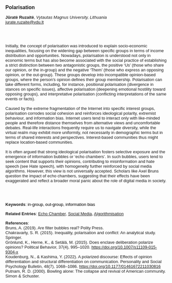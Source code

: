 <!DOCTYPE html><html lang="en"><head><title="Polarisation"></head>
<body><p><font face="Poppins, Calibri, sans-serif" size="3"><b>Polarisation</b></font></p>
<p><font face="Poppins, Calibri, sans-serif" size="2"><b>Jūratė Ruzaitė</b>, <i>Vytautas Magnus University, Lithuania</i><br><a href="mailto:jurate.ruzaite@vdu.lt" target="blank">jurate.ruzaite@vdu.lt</a></font></p>
<p><font face="Poppins, Calibri, sans-serif" size="2"><br><br><br>Initially, the concept of polarisation was introduced to explain socio-economic inequalities, focusing on the widening gap between specific groups in terms of income distribution and opportunities. Nowadays, polarisation is understood not only in economic terms but has also become associated with the social practice of establishing a strict distinction between two antagonistic groups, the positive ‘Us’ (those who share our opinion, or the in-group) and the negative ‘Them’ (those who express an opposing opinion, or the out-group). These groups develop into incompatible opinion-based groups, where the person’s opinion defines their group membership. Polarisation can take different forms, including, for instance, positional polarisation (divergence in stances on specific issues), affective polarisation (deepening emotional hostility toward opposing groups), and interpretative polarisation (conflicting interpretations of the same events or facts).  <br><br>Caused by the extreme fragmentation of the Internet into specific interest groups, polarisation corrodes social cohesion and reinforces ideological polarity, extremist behaviour, and information bias. Internet users tend to interact only with like-minded people and therefore distance themselves from alternative views and uncomfortable debates. Real-life interactions frequently require us to navigate diversity, while the virtual realm may exhibit more uniformity, not necessarily in demographic terms but in terms of shared interests and perspectives. Interest-based communities thus might replace location-based communities.  <br><br>It is often argued that strong ideological polarisation fosters selective exposure and the emergence of information bubbles or ‘echo chambers’. In such bubbles, users tend to seek content that supports their opinions, contributing to misinformation and hate speech (see Hate speech), with homogeneity further reinforced by social media algorithms. However, this view is not universally accepted. Scholars like Axel Bruns question the impact of echo chambers, suggesting that their effects have been exaggerated and reflect a broader moral panic about the role of digital media in society.<br><br><br><br></font></p>
<p><font face="Poppins, Calibri, sans-serif" size="2"><b>Keywords</b>: </span></span></font></font></span></font><font color="#000000"><span style="text-decoration: none"><font face="calibri, sans-serif"><font size="2" style="font-size: 10pt"><span style="letter-spacing: -0.1pt"><span lang="en-gb">i</span></span></font></font></span></font><font color="#000000"><span style="text-decoration: none"><font face="calibri, sans-serif"><font size="2" style="font-size: 10pt"><span style="letter-spacing: -0.1pt"><span lang="en-gb">n-group, out-group, information bias</span></span></font></font></span></font></font></p>
<p><font face="Poppins, Calibri, sans-serif" size="2"><b>Related Entries</b>: <a href="./echo-chamber.html">Echo Chamber</a>, <a href="./social-media.html">Social Media</a>, <a href="./algorithmisation.html">Algorithmisation</a></font></p>
<p><font face="Poppins, Calibri, sans-serif" size="2"><b>References</b>:<br>Bruns, A. (2019). Are filter bubbles real? Polity Press.<br>Chakravarty, S. R. (2015). Inequality, polarisation and conflict: An analytical study. Springer.<br>Grönlund, K., Herne, K., &amp; Setälä, M. (2015). Does enclave deliberation polarize opinions? Political Behavior, 37(4), 995–1020. <a href="https://doi.org/10.1007/s11109-015-9304-x" target="_blank">https://doi.org/10.1007/s11109-015-9304-x</a><br>Koudenburg, N., &amp; Kashima, Y. (2022). A polarized discourse: Effects of opinion differentiation and structural differentiation on communication. Personality and Social Psychology Bulletin, 48(7), 1068–1086. <a href="https://doi.org/10.1177/01461672211030816" target="_blank">https://doi.org/10.1177/01461672211030816</a><br>Putnam, R. D. (2000). Bowling alone: The collapse and revival of American community. Simon &amp; Schuster.</font></p>
</body>